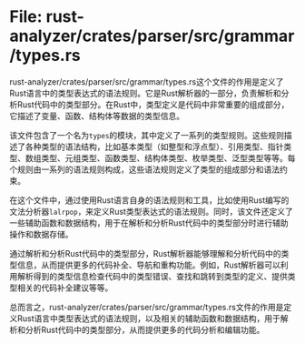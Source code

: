 # File: rust-analyzer/crates/parser/src/grammar/types.rs

rust-analyzer/crates/parser/src/grammar/types.rs这个文件的作用是定义了Rust语言中的类型表达式的语法规则。它是Rust解析器的一部分，负责解析和分析Rust代码中的类型部分。在Rust中，类型定义是代码中非常重要的组成部分，它描述了变量、函数、结构体等数据的类型信息。

该文件包含了一个名为`types`的模块，其中定义了一系列的类型规则。这些规则描述了各种类型的语法结构，比如基本类型（如整型和浮点型）、引用类型、指针类型、数组类型、元组类型、函数类型、结构体类型、枚举类型、泛型类型等等。每个规则由一系列的语法规则构成，这些语法规则定义了类型的组成部分和语法约束。

在这个文件中，通过使用Rust语言自身的语法规则和工具，比如使用Rust编写的文法分析器`lalrpop`，来定义Rust类型表达式的语法规则。同时，该文件还定义了一些辅助函数和数据结构，用于在解析和分析Rust代码中的类型部分时进行辅助操作和数据存储。

通过解析和分析Rust代码中的类型部分，Rust解析器能够理解和分析代码中的类型信息，从而提供更多的代码补全、导航和重构功能。例如，Rust解析器可以利用解析得到的类型信息检查代码中的类型错误、查找和跳转到类型的定义、提供类型相关的代码补全建议等等。

总而言之，rust-analyzer/crates/parser/src/grammar/types.rs文件的作用是定义Rust语言中类型表达式的语法规则，以及相关的辅助函数和数据结构，用于解析和分析Rust代码中的类型部分，从而提供更多的代码分析和编辑功能。

